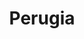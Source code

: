 ---
title: Perugia
date: 
draft: false

# descripcion
description : Aro de plata con piedra cubic

materials: Plata 925

color: Multicolor

dimensions: 1,3cm

code: 01-16-0341

type: "Aros"

categories: []

price: $3.240,00

price_eftvo: $2.750,00

# Images
# first image will be shown in the product page
images:
  # - image: "images/path_to_image"
  # La ubicacion de las imagenes es imagenes/Aros/Aros.Cubic/01-16-0341-perugia
  - image: "./images/aros/cubic/01-16-0341-tirita-multicolor-chica_a.JPG"
  - image: "./images/aros/cubic/01-16-0341-tirita-multicolor-chica_b.JPG"
---